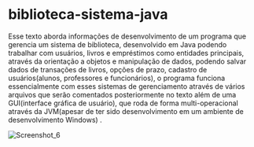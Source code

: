 # biblioteca-sistema-java

Esse texto aborda informações de desenvolvimento de um programa que gerencia um 
sistema de biblioteca, desenvolvido em Java podendo trabalhar com usuários, livros e 
empréstimos como entidades principais, através da orientação a objetos e manipulação de 
dados, podendo salvar dados de transações de livros, opções de prazo, cadastro de 
usuários(alunos, professores e funcionários), o programa funciona essencialmente com esses 
sistemas de gerenciamento através de vários arquivos que serão comentados posteriormente 
no texto além de uma GUI(interface gráfica de usuário), que roda de forma multi-operacional 
através da JVM(apesar de ter sido desenvolvimento em um ambiente de desenvolvimento 
Windows) . 

![Screenshot_6](https://github.com/user-attachments/assets/501d5447-b3e8-470d-92d5-e63f6a9734fc)
